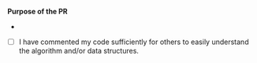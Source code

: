 **Purpose of the PR**

- 

- [ ] I have commented my code sufficiently for others to easily understand the algorithm and/or data structures.